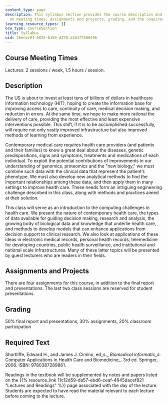 ```yaml
---
content_type: page
description: This syllabus section provides the course description and information
  on meeting times, assignments and projects, grading, and the required textbook.
learning_resource_types: []
ocw_type: CourseSection
title: Syllabus
uid: 36ecec01-b876-b150-d270-a2b377b86496
---
```


Course Meeting Times
--------------------

Lectures: 2 sessions / week, 1.5 hours / session.

Description
-----------

The US is about to invest at least tens of billions of dollars in healthcare information technology (HIT), hoping to create the information base for improving access to care, continuity of care, medical decision making, and reduction in errors. At the same time, we hope to make more rational the delivery of care, providing the most effective and least expensive interventions possible. This shift, if it is to be accomplished successfully, will require not only vastly improved infrastructure but also improved methods of learning from experience.

Contemporary medical care requires health care providers (and patients and their families) to know a great deal about the diseases, genetic predispositions, signs and symptoms, treatments and medications of each individual. To exploit the potential contributions of improvements in our understanding of genomics, proteomics and the "new biology," we must combine such data with the clinical data that represent the patient’s phenotype. We must also develop new analytical methods to find the important relationships among these data, and then apply them in many settings to improve health care. These needs form an intriguing engineering challenge described in this class, along with methods and practices aimed at their solution.

This class will serve as an introduction to the computing challenges in health care. We present the nature of contemporary health care, the types of data available for guiding decision making, research and analysis, the growing body of biological data and knowledge that underlie health care, and methods to develop models that can enhance applications from decision support to clinical research. We also look at applications of these ideas in electronic medical records, personal health records, telemedicine for developing countries, public health surveillance, and institutional and national scale infrastructures. Many of these latter topics will be presented by guest lecturers who are leaders in their fields.

Assignments and Projects
------------------------

There are four assignments for this course, in addition to the final report and presentations. The last two class sessions are reserved for student presentations.

Grading
-------

50% final report and presentations, 30% assignments, 20% classroom participation

Required Text
-------------

Shortliffe, Edward H., and James J. Cimino, ed_s._ _Biomedical informatic_s_: Computer Applications in Health Care and Biomedicine_. 3rd ed. Springer, 2006. ISBN: 9780387289861.

Readings in the textbook will be supplemented by notes and papers listed on the {{% resource_link 11c12d59-da57-ebd6-ceaf-4645dacef821 "Lectures and Readings" %}} page associated with the day of the lecture. Students are expected to have read the material relevant to each lecture before coming to the lecture.
